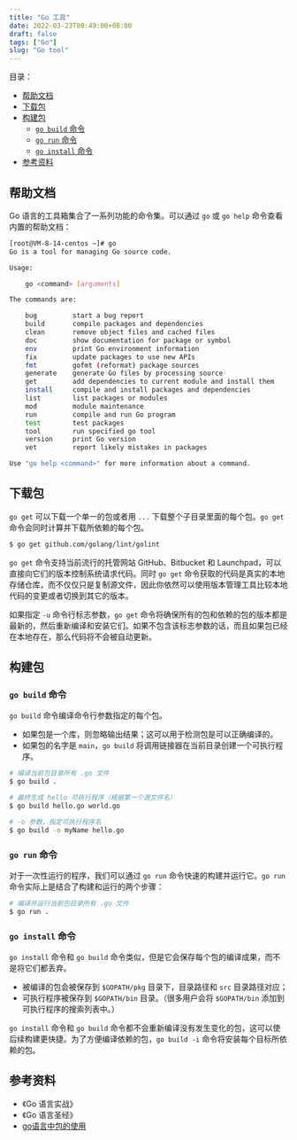 ```yaml
---
title: "Go 工具"
date: 2022-03-23T00:49:00+08:00
draft: false
tags: ["Go"]
slug: "Go tool"
---
```


目录：

- [帮助文档](#帮助文档)
- [下载包](#下载包)
- [构建包](#构建包)
  - [`go build` 命令](#go-build-命令)
  - [`go run` 命令](#go-run-命令)
  - [`go install` 命令](#go-install-命令)
- [参考资料](#参考资料)

## 帮助文档

Go 语言的工具箱集合了一系列功能的命令集。可以通过 `go` 或 `go help` 命令查看内置的帮助文档：

```bash
[root@VM-8-14-centos ~]# go
Go is a tool for managing Go source code.

Usage:

	go <command> [arguments]

The commands are:

	bug         start a bug report
	build       compile packages and dependencies
	clean       remove object files and cached files
	doc         show documentation for package or symbol
	env         print Go environment information
	fix         update packages to use new APIs
	fmt         gofmt (reformat) package sources
	generate    generate Go files by processing source
	get         add dependencies to current module and install them
	install     compile and install packages and dependencies
	list        list packages or modules
	mod         module maintenance
	run         compile and run Go program
	test        test packages
	tool        run specified go tool
	version     print Go version
	vet         report likely mistakes in packages

Use "go help <command>" for more information about a command.
```

## 下载包

`go get` 可以下载一个单一的包或者用 `...` 下载整个子目录里面的每个包。`go get` 命令会同时计算并下载所依赖的每个包。

```bash
$ go get github.com/golang/lint/golint
```

`go get` 命令支持当前流行的托管网站 GitHub、Bitbucket 和 Launchpad，可以直接向它们的版本控制系统请求代码。同时 `go get` 命令获取的代码是真实的本地存储仓库，而不仅仅只是复制源文件，因此你依然可以使用版本管理工具比较本地代码的变更或者切换到其它的版本。

如果指定 `-u` 命令行标志参数，`go get` 命令将确保所有的包和依赖的包的版本都是最新的，然后重新编译和安装它们。如果不包含该标志参数的话，而且如果包已经在本地存在，那么代码将不会被自动更新。

## 构建包

### `go build` 命令

`go build` 命令编译命令行参数指定的每个包。

* 如果包是一个库，则忽略输出结果；这可以用于检测包是可以正确编译的。
* 如果包的名字是 `main`，`go build` 将调用链接器在当前目录创建一个可执行程序。

```bash
# 编译当前包目录所有 .go 文件
$ go build . 

# 最终生成 hello 可执行程序（根据第一个源文件名）
$ go build hello.go world.go 

# -o 参数，指定可执行程序名
$ go build -o myName hello.go
```

### `go run` 命令

对于一次性运行的程序，我们可以通过 `go run` 命令快速的构建并运行它。`go run` 命令实际上是结合了构建和运行的两个步骤：

```bash
# 编译并运行当前包目录所有 .go 文件
$ go run . 
```

### `go install` 命令

`go install` 命令和 `go build` 命令类似，但是它会保存每个包的编译成果，而不是将它们都丢弃。

* 被编译的包会被保存到 `$GOPATH/pkg` 目录下，目录路径和 `src` 目录路径对应；
* 可执行程序被保存到 `$GOPATH/bin` 目录。（很多用户会将 `$GOPATH/bin` 添加到可执行程序的搜索列表中。）

`go install` 命令和 `go build` 命令都不会重新编译没有发生变化的包，这可以使后续构建更快捷。为了方便编译依赖的包，`go build -i` 命令将安装每个目标所依赖的包。

## 参考资料

* 《Go 语言实战》
* 《Go 语言圣经》
* [go语言中包的使用](https://juejin.cn/post/6982045275007221773)
